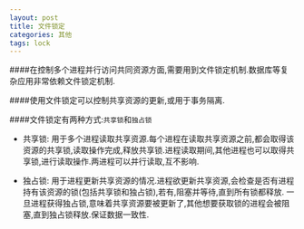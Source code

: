 ```yaml
---
layout: post
title: 文件锁定
categories: 其他
tags: lock
---
```


####在控制多个进程并行访问共同资源方面,需要用到文件锁定机制.数据库等复杂应用非常依赖文件锁定机制.

####使用文件锁定可以控制共享资源的更新,或用于事务隔离.

####文件锁定有两种方式:`共享锁`和`独占锁`

* 共享锁: 用于多个进程读取共享资源.每个进程在读取共享资源之前,都会取得该资源的共享锁,读取操作完成,释放共享锁.进程读取期间,其他进程也可以取得共享锁,进行读取操作.两进程可以并行读取,互不影响.

* 独占锁: 用于进程更新共享资源的情况.进程欲更新共享资源,会检查是否有进程持有该资源的锁(包括共享锁和独占锁),若有,阻塞并等待,直到所有锁都释放. 一旦进程获得独占锁,意味着共享资源要被更新了,其他想要获取锁的进程会被阻塞,直到独占锁释放.保证数据一致性.
